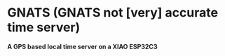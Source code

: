 # GNATS (GNATS not [very] accurate time server)

**A GPS based local time server on a XIAO ESP32C3** 
